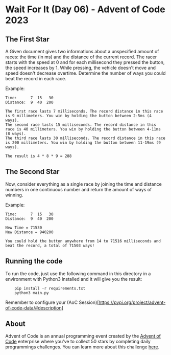 # Wait For It (Day 06) - Advent of Code 2023 

## The First Star
A Given document gives two informations about a unspecified amount of races: the time (in ms) and the distance of the current record. The racer starts with the speed at 0 and for each millisecond they pressed the button, the speed increases by 1. While pressing, the vehicle doesn't move and speed doesn't decrease overtime.
Determine the number of ways you could beat the record in each race.

Example:
```
Time:      7  15   30
Distance:  9  40  200

The first race lasts 7 milliseconds. The record distance in this race is 9 millimeters. You win by holding the button between 2-5ms (4 ways).
The second race lasts 15 milliseconds. The record distance in this race is 40 millimeters. You win by holding the button between 4-11ms (8 ways).
The third race lasts 30 milliseconds. The record distance in this race is 200 millimeters. You win by holding the button between 11-19ms (9 ways).

The result is 4 * 8 * 9 = 288
```

## The Second Star
Now, consider everything as a single race by joining the time and distance numbers in one continuous number and return the amount of ways of winning.

Example:
```
Time:      7  15   30
Distance:  9  40  200

New Time = 71530
New Distance = 940200

You could hold the button anywhere from 14 to 71516 milliseconds and beat the record, a total of 71503 ways!
```

## Running the code
To run the code, just use the following command in this directory in a environment with Python3 installed and it will give you the result:
```
    pip install -r requirements.txt
    python3 main.py
```
Remember to configure your (AoC Session)[https://pypi.org/project/advent-of-code-data/#description]

## About
Advent of Code is an annual programming event created by the [Advent of Code](https://adventofcode.com) enterprise where you've to collect 50 stars by completing daily programmings challenges. You can learn more about this challenge [here](https://adventofcode.com/2023/day/6).
